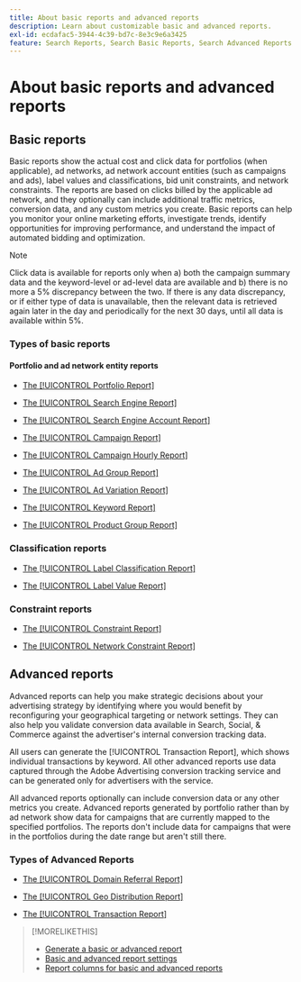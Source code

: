 ```yaml
---
title: About basic reports and advanced reports
description: Learn about customizable basic and advanced reports.
exl-id: ecdafac5-3944-4c39-bd7c-8e3c9e6a3425
feature: Search Reports, Search Basic Reports, Search Advanced Reports
---
```

# About basic reports and advanced reports

## Basic reports

Basic reports show the actual cost and click data for portfolios (when applicable), ad networks, ad network account entities (such as campaigns and ads), label values and classifications, bid unit constraints, and network constraints. The reports are based on clicks billed by the applicable ad network, and they optionally can include additional traffic metrics, conversion data, and any custom metrics you create. Basic reports can help you monitor your online marketing efforts, investigate trends, identify opportunities for improving performance, and understand the impact of automated bidding and optimization.

>[!NOTE]
>
>Click data is available for reports only when a) both the campaign summary data and the keyword-level or ad-level data are available and b) there is no more a 5% discrepancy between the two. If there is any data discrepancy, or if either type of data is unavailable, then the relevant data is retrieved again later in the day and periodically for the next 30 days, until all data is available within 5%.

### Types of basic reports

#### Portfolio and ad network entity reports

* [The [!UICONTROL Portfolio Report]](/help/search-social-commerce/reports/management/basic-advanced/portfolio-report.md)

* [The [!UICONTROL Search Engine Report]](/help/search-social-commerce/reports/management/basic-advanced/search-engine-report.md)

* [The [!UICONTROL Search Engine Account Report]](/help/search-social-commerce/reports/management/basic-advanced/search-engine-account-report.md)

* [The [!UICONTROL Campaign Report]](/help/search-social-commerce/reports/management/basic-advanced/campaign-report.md)

* [The [!UICONTROL Campaign Hourly Report]](/help/search-social-commerce/reports/management/basic-advanced/campaign-hourly-report.md)

* [The [!UICONTROL Ad Group Report]](/help/search-social-commerce/reports/management/basic-advanced/ad-group-report.md)

* [The [!UICONTROL Ad Variation Report]](/help/search-social-commerce/reports/management/basic-advanced/ad-variation-report.md)

* [The [!UICONTROL Keyword Report]](/help/search-social-commerce/reports/management/basic-advanced/keyword-report.md)

* [The [!UICONTROL Product Group Report]](/help/search-social-commerce/reports/management/basic-advanced/product-group-report.md)

### Classification reports

* [The [!UICONTROL Label Classification Report]](/help/search-social-commerce/reports/management/basic-advanced/label-classification-report.md)

* [The [!UICONTROL Label Value Report]](/help/search-social-commerce/reports/management/basic-advanced/label-value-report.md)

### Constraint reports

* [The [!UICONTROL Constraint Report]](/help/search-social-commerce/reports/management/basic-advanced/constraint-report.md)

* [The [!UICONTROL Network Constraint Report]](/help/search-social-commerce/reports/management/basic-advanced/network-constraint-report.md)

## Advanced reports

Advanced reports can help you make strategic decisions about your advertising strategy by identifying where you would benefit by reconfiguring your geographical targeting or network settings. They can also help you validate conversion data available in Search, Social, & Commerce against the advertiser's internal conversion tracking data.

All users can generate the [!UICONTROL Transaction Report], which shows individual transactions by keyword. All other advanced reports use data captured through the Adobe Advertising conversion tracking service and can be generated only for advertisers with the service.

All advanced reports optionally can include conversion data or any other metrics you create. Advanced reports generated by portfolio rather than by ad network show data for campaigns that are currently mapped to the specified portfolios. The reports
don't include data for campaigns that were in the portfolios during the date range but aren't still there.

### Types of Advanced Reports

* [The [!UICONTROL Domain Referral Report]](/help/search-social-commerce/reports/management/basic-advanced/domain-referral-report.md)

* [The [!UICONTROL Geo Distribution Report]](/help/search-social-commerce/reports/management/basic-advanced/geo-distribution-report.md)

* [The [!UICONTROL Transaction Report]](/help/search-social-commerce/reports/management/basic-advanced/transaction-report.md)

>[!MORELIKETHIS]
>
>* [Generate a basic or advanced report](/help/search-social-commerce/reports/management/basic-advanced/basic-advanced-report-generate.md)
>* [Basic and advanced report settings](/help/search-social-commerce/reports/management/basic-advanced/basic-advanced-report-settings.md)
>* [Report columns for basic and advanced reports](/help/search-social-commerce/reports/management/basic-advanced/basic-advanced-report-columns.md)
